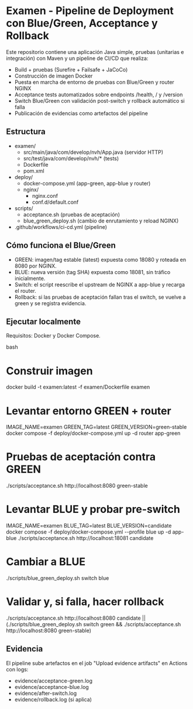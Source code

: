 # Examen - Pipeline de Deployment con Blue/Green, Acceptance y Rollback

Este repositorio contiene una aplicación Java simple, pruebas (unitarias e integración) con Maven y un pipeline de CI/CD que realiza:

- Build + pruebas (Surefire + Failsafe + JaCoCo)
- Construcción de imagen Docker
- Puesta en marcha de entorno de pruebas con Blue/Green y router NGINX
- Acceptance tests automatizados sobre endpoints /health, / y /version
- Switch Blue/Green con validación post-switch y rollback automático si falla
- Publicación de evidencias como artefactos del pipeline

## Estructura
- examen/
  - src/main/java/com/develop/nvh/App.java (servidor HTTP)
  - src/test/java/com/develop/nvh/* (tests)
  - Dockerfile
  - pom.xml
- deploy/
  - docker-compose.yml (app-green, app-blue y router)
  - nginx/
    - nginx.conf
    - conf.d/default.conf
- scripts/
  - acceptance.sh (pruebas de aceptación)
  - blue_green_deploy.sh (cambio de enrutamiento y reload NGINX)
- .github/workflows/ci-cd.yml (pipeline)

## Cómo funciona el Blue/Green
- GREEN: imagen/tag estable (latest) expuesta como 18080 y roteada en 8080 por NGINX.
- BLUE: nueva versión (tag SHA) expuesta como 18081, sin tráfico inicialmente.
- Switch: el script reescribe el upstream de NGINX a app-blue y recarga el router.
- Rollback: si las pruebas de aceptación fallan tras el switch, se vuelve a green y se registra evidencia.

## Ejecutar localmente
Requisitos: Docker y Docker Compose.

bash
# Construir imagen
docker build -t examen:latest -f examen/Dockerfile examen

# Levantar entorno GREEN + router
IMAGE_NAME=examen GREEN_TAG=latest GREEN_VERSION=green-stable \
  docker compose -f deploy/docker-compose.yml up -d router app-green

# Pruebas de aceptación contra GREEN
./scripts/acceptance.sh http://localhost:8080 green-stable

# Levantar BLUE y probar pre-switch
IMAGE_NAME=examen BLUE_TAG=latest BLUE_VERSION=candidate \
  docker compose -f deploy/docker-compose.yml --profile blue up -d app-blue
./scripts/acceptance.sh http://localhost:18081 candidate

# Cambiar a BLUE
./scripts/blue_green_deploy.sh switch blue

# Validar y, si falla, hacer rollback
./scripts/acceptance.sh http://localhost:8080 candidate || \
  (./scripts/blue_green_deploy.sh switch green && ./scripts/acceptance.sh http://localhost:8080 green-stable)

## Evidencia
El pipeline sube artefactos en el job "Upload evidence artifacts" en Actions con logs:
- evidence/acceptance-green.log
- evidence/acceptance-blue.log
- evidence/after-switch.log
- evidence/rollback.log (si aplica)
